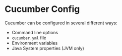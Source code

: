 # Cucumber Config

Cucumber can be configured in several different ways:

* Command line options
* `cucumber.yml` file
* Environment variables
* Java System properties (JVM only)